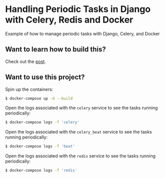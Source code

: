 # Handling Periodic Tasks in Django with Celery, Redis and Docker

Example of how to manage periodic tasks with Django, Celery, and Docker

## Want to learn how to build this?

Check out the [post](https://testdriven.io/blog/django-celery-periodic-tasks/).

## Want to use this project?

Spin up the containers:

```sh
$ docker-compose up -d --build
```

Open the logs associated with the `celery` service to see the tasks running periodically:

```sh
$ docker-compose logs -f 'celery'
```

Open the logs associated with the `celery_beat` service to see the tasks running periodically:

```sh
$ docker-compose logs -f 'beat'
```

Open the logs associated with the `redis` service to see the tasks running periodically:

```sh
$ docker-compose logs -f 'redis'
```
